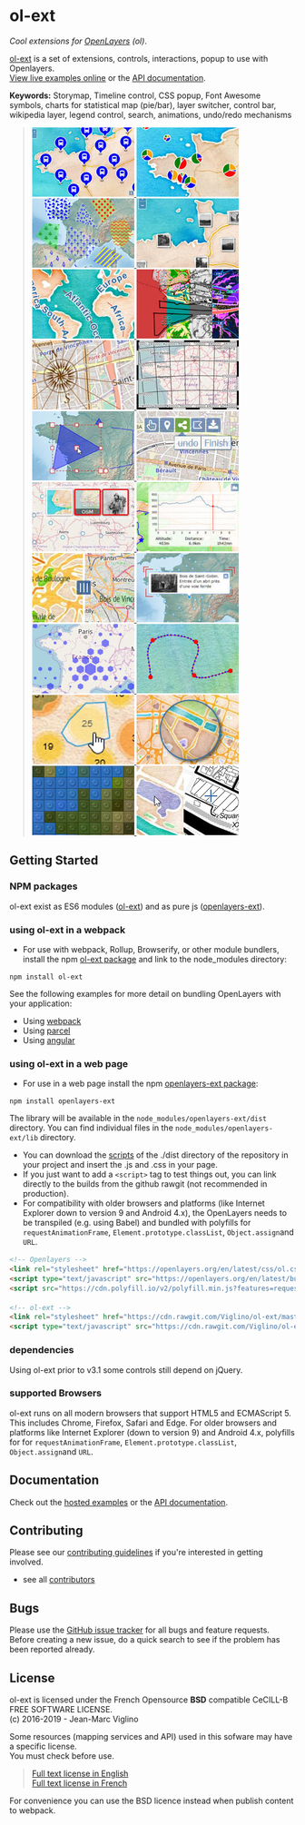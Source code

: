 # ol-ext
*Cool extensions for [OpenLayers](https://github.com/openlayers/openlayers) (ol)*.

[ol-ext](https://github.com/Viglino/ol-ext) is a set of extensions, controls, interactions, popup to use with Openlayers.    
[View live examples online](http://viglino.github.io/ol-ext/) or the [API documentation](http://viglino.github.io/ol-ext/doc/doc-pages/).

**Keywords:** 
Storymap,
Timeline control,
CSS popup, 
Font Awesome symbols, 
charts for statistical map (pie/bar), 
layer switcher,
control bar,
wikipedia layer, 
legend control,
search,
animations,
undo/redo mechanisms

> [
![Font style](img/map.style.font.jpg?raw=true)
![Charts](img/map.style.chart.jpg?raw=true)
![](img/map.style.pattern.jpg?raw=true)
![](img/map.style.photo.jpg?raw=true)
![](img/map.style.textpath.jpg?raw=true)
![](img/map.filter.colorize.jpg?raw=true)
![](img/map.control.compass.jpg?raw=true)
![](img/map.control.graticule.jpg?raw=true)
![](img/map.interaction.transform.jpg?raw=true)
![](img/map.control.editbar.jpg?raw=true)
![](img/map.switcher.image.jpg?raw=true)
![](img/map.control.profil.jpg?raw=true)
![](img/map.control.swipe.jpg?raw=true)
![](img/map.popup.anim.jpg?raw=true)
![](img/map.layer.hexbin.jpg?raw=true)
![](img/map.geom.cspline.jpg?raw=true)
![](img/map.cluster.convexhull.jpg?raw=true)
![](img/map.overlay.magnify.jpg?raw=true)
![](img/map.filter.lego.jpg?raw=true)
![](img/map.interaction.synchronize.jpg?raw=true)
](http://viglino.github.io/ol-ext/)

## Getting Started

### NPM packages

ol-ext exist as ES6 modules ([ol-ext](https://www.npmjs.com/package/ol-ext)) and as pure js ([openlayers-ext](https://www.npmjs.com/package/openlayers-ext)).

### using ol-ext in a webpack

* For use with webpack, Rollup, Browserify, or other module bundlers, install the npm [ol-ext package](https://www.npmjs.com/package/ol-ext) and link to the node_modules directory:
````
npm install ol-ext
````

See the following examples for more detail on bundling OpenLayers with your application:

* Using [webpack](https://github.com/darkscript/ol-ol-ext-webpack-example)
* Using [parcel](https://github.com/Viglino/ol-ext-parcel-bundler)
* Using [angular](https://github.com/Viglino/ol-ext-angular)

### using ol-ext in a web page

* For use in a web page install the npm [openlayers-ext package](https://www.npmjs.com/package/openlayers-ext):
````
npm install openlayers-ext
````
The library will be available in the `node_modules/openlayers-ext/dist` directory. You can find individual files in the `node_modules/openlayers-ext/lib` directory.
* You can download the [scripts](dist) of the ./dist directory of the repository in your project and insert the .js and .css in your page.
* If you just want to add a `<script>` tag to test things out, you can link directly to the builds from the github rawgit (not recommended in production).
* For compatibility with older browsers and platforms (like Internet Explorer down to version 9 and Android 4.x), the OpenLayers needs to be transpiled (e.g. using Babel) and bundled with polyfills for `requestAnimationFrame`, `Element.prototype.classList`, `Object.assign`and `URL`.

````html
<!-- Openlayers -->
<link rel="stylesheet" href="https://openlayers.org/en/latest/css/ol.css" />
<script type="text/javascript" src="https://openlayers.org/en/latest/build/ol.js"></script>
<script src="https://cdn.polyfill.io/v2/polyfill.min.js?features=requestAnimationFrame,Element.prototype.classList,URL,Object.assign"></script>

<!-- ol-ext -->
<link rel="stylesheet" href="https://cdn.rawgit.com/Viglino/ol-ext/master/dist/ol-ext.min.css" />
<script type="text/javascript" src="https://cdn.rawgit.com/Viglino/ol-ext/master/dist/ol-ext.min.js"></script>
````

### dependencies

Using ol-ext prior to v3.1 some controls still depend on jQuery.

### supported Browsers

ol-ext runs on all modern browsers that support HTML5 and ECMAScript 5. This includes Chrome, Firefox, Safari and Edge. For older browsers and platforms like Internet Explorer (down to version 9) and Android 4.x, polyfills for for `requestAnimationFrame`, `Element.prototype.classList`, `Object.assign`and `URL`.


## Documentation

Check out the [hosted examples](http://viglino.github.io/ol-ext/) or the [API documentation](http://viglino.github.io/ol-ext/doc/doc-pages/).

## Contributing

Please see our [contributing guidelines](https://github.com/Viglino/ol-ext/blob/master/CONTRIBUTING.md) if you're interested in getting involved.

* see all [contributors](https://github.com/Viglino/ol-ext/graphs/contributors)

## Bugs

Please use the [GitHub issue tracker](https://github.com/Viglino/ol-ext/issues) for all bugs and feature requests. Before creating a new issue, do a quick search to see if the problem has been reported already.

## License

ol-ext is licensed under the French Opensource **BSD** compatible CeCILL-B FREE SOFTWARE LICENSE.  
 (c) 2016-2019 - Jean-Marc Viglino

Some resources (mapping services and API) used in this sofware may have a specific license.  
You must check before use.

> [Full text license in English](https://cecill.info/licences/Licence_CeCILL-B_V1-en.txt)    
> [Full text license in French](https://cecill.info/licences/Licence_CeCILL-B_V1-fr.txt)

For convenience you can use the BSD licence instead when publish content to webpack.
